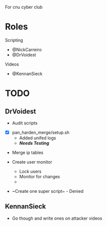 For cnu cyber club

# Roles

Scripting
- @NickCarreiro
- @DrVoidest

Videos
- @KennanSieck

# TODO

## DrVoidest
- Audit scripts
- [x] pan_harden_merge/setup.sh 
    - Added unifed logs
    - ***Needs Testing***
    
- Merge ip tables
- Create user monitor
    - Lock users
    - Monitor for changes
    - 

- ~Create one super script~ - Denied

## KennanSieck
- Go though and write ones on attacker videos
